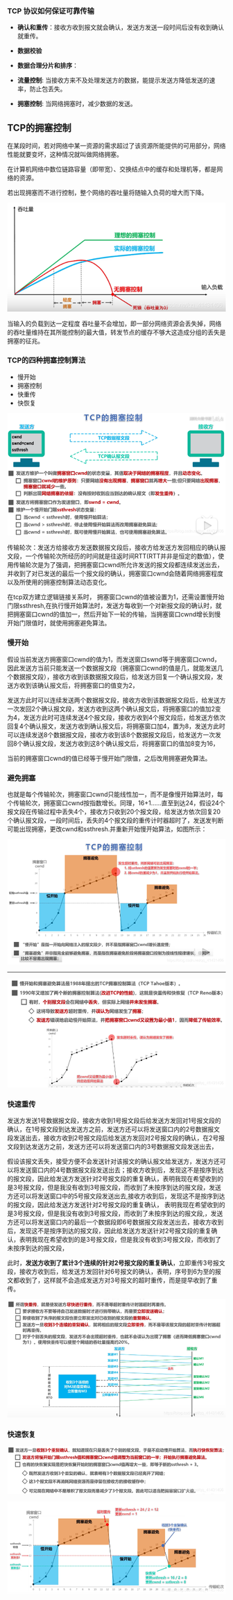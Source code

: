 ### TCP 协议如何保证可靠传输

- **确认和重传**：接收方收到报文就会确认，发送方发送一段时间后没有收到确认就重传。

- **数据校验**

- **数据合理分片和排序**：

- **流量控制**: 当接收方来不及处理发送方的数据，能提示发送方降低发送的速率，防止包丢失。
- **拥塞控制**: 当网络拥塞时，减少数据的发送。

## TCP的拥塞控制

在某段时间，若对网络中某一资源的需求超过了该资源所能提供的可用部分，网络性能就要变坏，这种情况就叫做网络拥塞。

在计算机网络中数位链路容量（即带宽）、交换结点中的缓存和处理机等，都是网络的资源。

若出现拥塞而不进行控制，整个网络的吞吐量将随输入负荷的增大而下降。

![拥塞控制算法](../images/拥塞控制的意义.png)

当输入的负载到达一定程度 吞吐量不会增加，即一部分网络资源会丢失掉，网络的吞吐量维持在其所能控制的最大值，转发节点的缓存不够大这造成分组的丢失是拥塞的征兆。
### TCP的四种拥塞控制算法
- 慢开始
- 拥塞控制
- 快重传
- 快恢复

![拥塞控制算法](../images/TCP拥塞控制.png)

传输轮次：发送方给接收方发送数据报文段后，接收方给发送方发回相应的确认报文段，一个传输轮次所经历的时间就是往返时间RTT(RTT并非是恒定的数值），使用传输轮次是为了强调，把拥塞窗口cwnd所允许发送的报文段都连续发送出去，并收到了对已发送的最后一个报文段的确认，拥塞窗口cwnd会随着网络拥塞程度以及所使用的拥塞控制算法动态变化。

在tcp双方建立逻辑链接关系时， 拥塞窗口cwnd的值被设置为1，还需设置慢开始门限ssthresh,在执行慢开始算法时，发送方每收到一个对新报文段的确认时，就把拥塞窗口cwnd的值加一，然后开始下一轮的传输，当拥塞窗口cwnd增长到慢开始门限值时，就使用拥塞避免算法。

### 慢开始

假设当前发送方拥塞窗口cwnd的值为1，而发送窗口swnd等于拥塞窗口cwnd，因此发送方当前只能发送一个数据报文段（拥塞窗口cwnd的值是几，就能发送几个数据报文段），接收方收到该数据报文段后，给发送方回复一个确认报文段，发送方收到该确认报文后，将拥塞窗口的值变为2，

发送方此时可以连续发送两个数据报文段，接收方收到该数据报文段后，给发送方一次发回2个确认报文段，发送方收到这两个确认报文后，将拥塞窗口的值加2变为4，发送方此时可连续发送4个报文段，接收方收到4个报文段后，给发送方依次回复4个确认报文，发送方收到确认报文后，将拥塞窗口加4，置为8，发送方此时可以连续发送8个数据报文段，接收方收到该8个数据报文段后，给发送方一次发回8个确认报文段，发送方收到这8个确认报文后，将拥塞窗口的值加8变为16，

当前的拥塞窗口cwnd的值已经等于慢开始门限值，之后改用拥塞避免算法。

### 避免拥塞

也就是每个传输轮次，拥塞窗口cwnd只能线性加一，而不是像慢开始算法时，每个传输轮次，拥塞窗口cwnd按指数增长。同理，16+1……直至到达24，假设24个报文段在传输过程中丢失4个，接收方只收到20个报文段，给发送方依次回复20个确认报文段，一段时间后，丢失的4个报文段的重传计时器超时了，发送发判断可能出现拥塞，更改cwnd和ssthresh.并重新开始慢开始算法，如图所示：

![拥塞控制算法](../images/TCP的拥塞控制图.png)

---

![拥塞控制算法改进](../images/拥塞控制算法改进.png)

### 快速重传

发送方发送1号数据报文段，接收方收到1号报文段后给发送方发回对1号报文段的确认，在1号报文段到达发送方之前，发送方还可以将发送窗口内的2号数据报文段发送出去，接收方收到2号报文段后给发送方发回对2号报文段的确认，在2号报文段到达发送方之前，发送方还可以将发送窗口内的3号数据报文段发送出去，

假设该报文丢失，接受方便不会发送针对该报文的确认报文给发送方，发送方还可以将发送窗口内的4号数据报文段发送出去；接收方收到后，发现这不是按序到达的报文段，因此给发送方发送针对2号报文段的重复确认，表明我现在希望收到的是3号报文段，但是我没有收到3号报文段，而收到了未按序到达的报文段，发送方还可以将发送窗口中的5号报文段发送出去,接收方收到后，发现这不是按序到达的报文段，因此给发送方发送针对2号报文段的重复确认，
表明我现在希望收到的是3号报文段，但是我没有收到3号报文段，而收到了未按序到达的报文段,，发送方还可以将发送窗口内的最后一个数据段即6号数据报文段发送出去，接收方收到后，发现这不是按序到达的报文段，因此给发送方发送针对2号报文段的重复确认，表明我现在希望收到的是3号报文段，但是我没有收到3号报文段，而收到了未按序到达的报文段，

此时，**发送方收到了累计3个连续的针对2号报文段的重复确认**，立即重传3号报文段，接收方收到后，给发送方发回针对6号报文的确认，表明，序号到6为至的报文都收到了，这样就不会造成发送方对3号报文的超时重传，而是提早收到了重传。

![拥塞控制算法改进-快重传](../images/TCP的快重传.png)

### 快速恢复

![快速恢复](../images/拥塞控制完整流程.png)

![快速恢复](../images/快速恢复.png)


